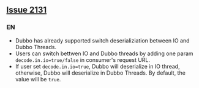 
## [Issue 2131](https://github.com/apache/incubator-dubbo/issues/2131)


### EN
 
- Dubbo has already supported switch deserializiation between IO and Dubbo Threads.
- Users can switch bettwen IO and Dubbo threads by adding one param `decode.in.io=true/false` in consumer's request URL.
- If user set `decode.in.io=true`, Dubbo will deserialize in IO thread, otherwise, Dubbo will deserialize in Dubbo Threads. By default, the value will be `true`.
